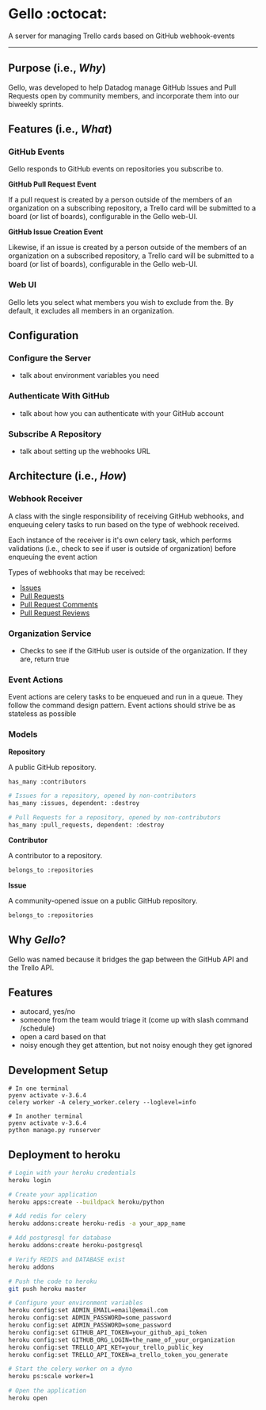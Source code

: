 # Gello :octocat:
A server for managing Trello cards based on GitHub webhook-events
___

## Purpose (i.e., _Why_)
Gello, was developed to help Datadog manage GitHub Issues and Pull Requests open by community members, and incorporate them into our biweekly sprints.

## Features (i.e., _What_)
### GitHub Events
Gello responds to GitHub events on repositories you subscribe to.

**GitHub Pull Request Event**

If a pull request is created by a person outside of the members of an organization on a subscribing repository, a Trello card will be submitted to a board (or list of boards), configurable in the Gello web-UI.

**GitHub Issue Creation Event**

Likewise, if an issue is created by a person outside of the members of an organization on a subscribed repository, a Trello card will be submitted to a board (or list of boards), configurable in the Gello web-UI.

### Web UI
Gello lets you select what members you wish to exclude from the. By default, it excludes all members in an organization.

## Configuration
### Configure the Server
- talk about environment variables you need

### Authenticate With GitHub
- talk about how you can authenticate with your GitHub account

### Subscribe A Repository
- talk about setting up the webhooks URL

## Architecture (i.e., _How_)
### Webhook Receiver
A class with the single responsibility of receiving GitHub webhooks, and enqueuing celery tasks to run based on the type of webhook received.

Each instance of the receiver is it's own celery task, which performs validations (i.e., check to see if user is outside of organization) before enqueuing the event action

Types of webhooks that may be received:

- [Issues](https://developer.github.com/v3/activity/events/types/#issuesevent)
- [Pull Requests](https://developer.github.com/v3/activity/events/types/#pullrequestevent)
- [Pull Request Comments](https://developer.github.com/v3/activity/events/types/#pullrequestreviewcommentevent)
- [Pull Request Reviews](https://developer.github.com/v3/activity/events/types/#pullrequestreviewevent)

### Organization Service
- Checks to see if the GitHub user is outside of the organization. If they are, return true

### Event Actions
Event actions are celery tasks to be enqueued and run in a queue. They follow the command design pattern. Event actions should strive be as stateless as possible

### Models
**Repository**

A public GitHub repository.

```python
has_many :contributors

# Issues for a repository, opened by non-contributors
has_many :issues, dependent: :destroy

# Pull Requests for a repository, opened by non-contributors
has_many :pull_requests, dependent: :destroy
```

**Contributor**

A contributor to a repository.

```python
belongs_to :repositories
```

**Issue**

A community-opened issue on a public GitHub repository.

```python
belongs_to :repositories
```

## Why _Gello_?
Gello was named because it bridges the gap between the GitHub API and the Trello API.

## Features
- autocard, yes/no
- someone from the team would triage it (come up with slash command /schedule)
- open a card based on that
- noisy enough they get attention, but not noisy enough they get ignored


## Development Setup

```
# In one terminal
pyenv activate v-3.6.4
celery worker -A celery_worker.celery --loglevel=info

# In another terminal
pyenv activate v-3.6.4
python manage.py runserver
```


## Deployment to heroku

```bash
# Login with your heroku credentials
heroku login

# Create your application
heroku apps:create --buildpack heroku/python

# Add redis for celery
heroku addons:create heroku-redis -a your_app_name

# Add postgresql for database
heroku addons:create heroku-postgresql

# Verify REDIS and DATABASE exist
heroku addons

# Push the code to heroku
git push heroku master

# Configure your environment variables
heroku config:set ADMIN_EMAIL=email@email.com
heroku config:set ADMIN_PASSWORD=some_password
heroku config:set ADMIN_PASSWORD=some_password
heroku config:set GITHUB_API_TOKEN=your_github_api_token
heroku config:set GITHUB_ORG_LOGIN=the_name_of_your_organization
heroku config:set TRELLO_API_KEY=your_trello_public_key
heroku config:set TRELLO_API_TOKEN=a_trello_token_you_generate

# Start the celery worker on a dyno
heroku ps:scale worker=1

# Open the application
heroku open
```
